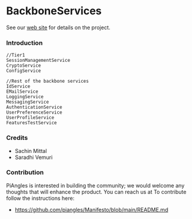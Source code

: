 BackboneServices
=================
See our [web site](https://www.piangles.org) for details on the project.

### Introduction ###
	//Tier1
	SessionManagementService
	CryptoService
	ConfigService

	//Rest of the backbone services
	IdService
	EMailService
	LoggingService
	MessagingService
	AuthenticationService
	UserPreferenceService
	UserProfileService
	FeaturesTestService
	
### Credits ### 
- Sachin Mittal
- Saradhi Vemuri

### Contribution ###
PiAngles is interested in building the community; we would welcome any thoughts that will enhance the product. You can reach us at 
To contribute follow the instructions here:
 * https://github.com/piangles/Manifesto/blob/main/README.md
